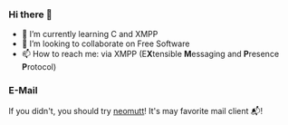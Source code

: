 ### Hi there 👋

- 🌱 I’m currently learning C and XMPP
- 👯 I’m looking to collaborate on Free Software
- 📫 How to reach me: via XMPP (E**X**tensible **M**essaging and **P**resence **P**rotocol)

### E-Mail

If you didn't, you should try [neomutt](https://neomutt.org/)! It's may favorite mail client 📬️!


<!--
**DebXWoody/DebXWoody** is a ✨ _special_ ✨ repository because its `README.md` (this file) appears on your GitHub profile.

Here are some ideas to get you started:

- 🔭 I’m currently working on ...
- 🌱 I’m currently learning ...
- 👯 I’m looking to collaborate on ...
- 🤔 I’m looking for help with ...
- 💬 Ask me about ...
- 📫 How to reach me: ...
- 😄 Pronouns: ...
- ⚡ Fun fact: ...
-->
